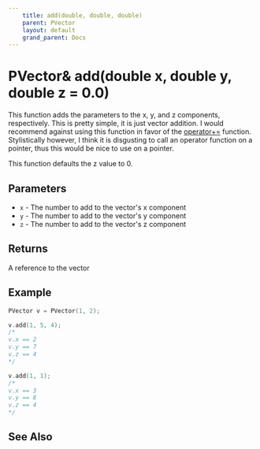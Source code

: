 ```yaml
---
    title: add(double, double, double)
    parent: PVector
    layout: default
    grand_parent: Docs
---
```


# PVector& add(double x, double y, double z = 0.0)

This function adds the parameters to the x, y, and z components, respectively. This is pretty simple, it is just vector addition. I would recommend against using this function in favor of the [operator+=](op_pleq_PVector) function. Stylistically however, I think it is disgusting to call an operator function on a pointer, thus this would be nice to use on a pointer.

This function defaults the z value to 0.

## Parameters

- `x` - The number to add to the vector's x component
- `y` - The number to add to the vector's y component
- `z` - The number to add to the vector's z component

## Returns

A reference to the vector

## Example

```cpp
PVector v = PVector(1, 2);

v.add(1, 5, 4);
/*
v.x == 2
v.y == 7
v.z == 4
*/

v.add(1, 1);
/*
v.x == 3
v.y == 8
v.z == 4
*/
```

## See Also
